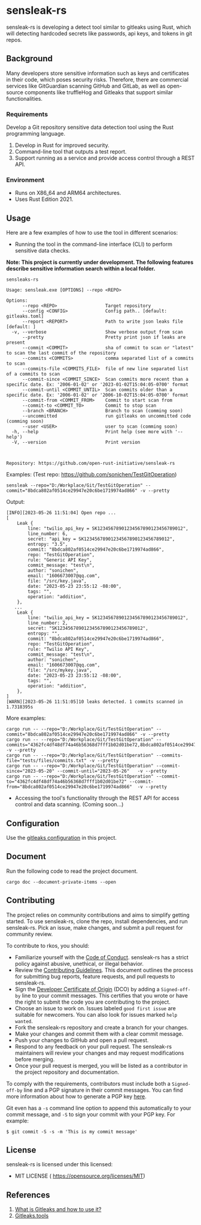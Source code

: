 # sensleak-rs

sensleak-rs is developing a detect tool  similar to gitleaks using Rust, which will detecting hardcoded secrets like passwords, api keys, and tokens in git repos. 

## Background

Many developers store sensitive information such as keys and certificates in their code, which poses security risks. Therefore, there are commercial services like GitGuardian scanning GitHub and GitLab, as well as open-source components like truffleHog and Gitleaks that support similar functionalities.

### Requirements

Develop a Git repository sensitive data detection tool using the Rust programming language.

1. Develop in Rust for improved security.
2. Command-line tool that outputs a test report.
3. Support running as a service and provide access control through a REST API.

### Environment

- Runs on X86_64 and ARM64 architectures.
- Uses Rust Edition 2021.

## Usage

Here are a few examples of how to use the tool in different scenarios:

- Running the tool in the command-line interface (CLI) to perform sensitive data checks.

**Note: This project is currently under development. The following features describe sensitive information search within a local folder.**

```shell
sensleaks-rs

Usage: sensleak.exe [OPTIONS] --repo <REPO>

Options:
      --repo <REPO>                  Target repository
      --config <CONFIG>              Config path.. [default: gitleaks.toml]
      --report <REPORT>              Path to write json leaks file [default: ]
  -v, --verbose                      Show verbose output from scan
      --pretty                       Pretty print json if leaks are present
      --commit <COMMIT>              sha of commit to scan or "latest" to scan the last commit of the repository
      --commits <COMMITS>            comma separated list of a commits to scan
      --commits-file <COMMITS_FILE>  file of new line separated list of a commits to scan
      --commit-since <COMMIT_SINCE>  Scan commits more recent than a specific date. Ex: '2006-01-02' or '2023-01-02T15:04:05-0700' format
      --commit-until <COMMIT_UNTIL>  Scan commits older than a specific date. Ex: '2006-01-02' or '2006-10-02T15:04:05-0700' format
      --commit-from <COMMIT_FROM>    Commit to start scan from
      --commit-to <COMMIT_TO>        Commit to stop scan
      --branch <BRANCH>              Branch to scan (comming soon)
      --uncommitted                  run gitleaks on uncommitted code (comming soon)
      --user <USER>                  user to scan (comming soon)
  -h, --help                         Print help (see more with '--help')
  -V, --version                      Print version



Repository: https://github.com/open-rust-initiative/sensleak-rs
```

Examples: (Test repo: https://github.com/sonichen/TestGitOperation)

```shell
sensleak --repo="D:/Workplace/Git/TestGitOperation" --commit="8bdca802af0514ce29947e20c6be1719974ad866" -v --pretty
```

Output:

```shell
[INFO][2023-05-26 11:51:04] Open repo ...
[
    Leak {
        line: "twilio_api_key = SK12345678901234567890123456789012",
        line_number: 6,
        secret: "api_key = SK12345678901234567890123456789012",
        entropy: "3.5",
        commit: "8bdca802af0514ce29947e20c6be1719974ad866",
        repo: "TestGitOperation",
        rule: "Generic API Key",
        commit_message: "test\n",
        author: "sonichen",
        email: "1606673007@qq.com",
        file: "/src/key.java",
        date: "2023-05-23 23:55:12 -08:00",
        tags: "",
        operation: "addition",
    },
   ...
    Leak {
        line: "twilio_api_key = SK12345678901234567890123456789012",
        line_number: 2,
        secret: "SK12345678901234567890123456789012",
        entropy: "",
        commit: "8bdca802af0514ce29947e20c6be1719974ad866",
        repo: "TestGitOperation",
        rule: "Twilio API Key",
        commit_message: "test\n",
        author: "sonichen",
        email: "1606673007@qq.com",
        file: "/src/mykey.java",
        date: "2023-05-23 23:55:12 -08:00",
        tags: "",
        operation: "addition",
    },
]
[WARN][2023-05-26 11:51:05]10 leaks detected. 1 commits scanned in 1.7318395s

```



More examples:

```shell
cargo run -- --repo="D:/Workplace/Git/TestGitOperation" --commit="8bdca802af0514ce29947e20c6be1719974ad866" -v --pretty
cargo run -- --repo="D:/Workplace/Git/TestGitOperation" --commits="4362fc4df48df74a46b56368d7fff1b02d01be72,8bdca802af0514ce29947e20c6be1719974ad866" -v --pretty
cargo run -- --repo="D:/Workplace/Git/TestGitOperation" --commits-file="tests/files/commits.txt" -v --pretty
cargo run -- --repo="D:/Workplace/Git/TestGitOperation" --commit-since="2023-05-20" --commit-until="2023-05-26"   -v --pretty
cargo run -- --repo="D:/Workplace/Git/TestGitOperation" --commit-to="4362fc4df48df74a46b56368d7fff1b02d01be72" --commit-from="8bdca802af0514ce29947e20c6be1719974ad866"  -v --pretty
```



- Accessing the tool's functionality through the REST API for access control and data scanning. (Coming soon...)

## Configuration

Use the [gitleaks configuration](https://github.com/gitleaks/gitleaks#configuration) in this project.

## Document

Run the following code to read the project document.

```shell
cargo doc --document-private-items --open
```

## Contributing

The  project relies on community contributions and aims to simplify getting  started. To use sensleak-rs, clone the repo, install dependencies, and run  sensleak-rs. Pick an issue, make changes, and submit a pull request for community review.

To contribute to rkos, you should:

- Familiarize yourself with the [Code of Conduct](https://github.com/open-rust-initiative/rkos/blob/main/CODE-OF-CONDUCT.md). sensleak-rs has a strict policy against abusive, unethical, or illegal behavior.
- Review the [Contributing Guidelines](https://github.com/open-rust-initiative/rkos/blob/main/CONTRIBUTING.md). This document outlines the process for submitting bug reports, feature requests, and pull requests to sensleak-rs.
- Sign the [Developer Certificate of Origin](https://developercertificate.org) (DCO) by adding a `Signed-off-by` line to your commit messages. This certifies that you wrote or have the right to submit the code you are contributing to the project.
- Choose an issue to work on. Issues labeled `good first issue` are suitable for newcomers. You can also look for issues marked `help wanted`.
- Fork the sensleak-rs repository and create a branch for your changes.
- Make your changes and commit them with a clear commit message.
- Push your changes to GitHub and open a pull request.
- Respond to any feedback on your pull request. The sensleak-rs maintainers  will review your changes and may request modifications before merging.
- Once your pull request is merged, you will be listed as a contributor in the project repository and documentation.

To comply with the requirements, contributors must include both a `Signed-off-by` line and a PGP signature in their commit messages. You can find more information about how to generate a PGP key [here](https://docs.github.com/en/github/authenticating-to-github/managing-commit-signature-verification/generating-a-new-gpg-key).

Git even has a `-s` command line option to append this automatically to your commit message, and `-S` to sign your commit with your PGP key. For example:

```shell
$ git commit -S -s -m 'This is my commit message'
```

## License

sensleak-rs is licensed under this licensed:

- MIT LICENSE (  https://opensource.org/licenses/MIT)

## References

1. [What is Gitleaks and how to use it?](https://akashchandwani.medium.com/what-is-gitleaks-and-how-to-use-it-a05f2fb5b034)
2. [Gitleaks.tools](https://github.com/gitleaks/gitleaks)
